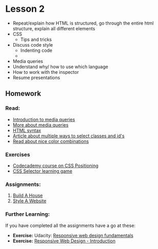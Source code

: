 # Lesson 2
  * Repeat/explain how HTML is structured, go through the entire html structure, explain all different elements
  * CSS
    * Tips and tricks
  * Discuss code style
    * Indenting code
    *
  * Media queries
  * Understand why/ how to use which language
  * How to work with the inspector
  * Resume presentations

## Homework

### Read:
 * [Introduction to media queries](https://teamtreehouse.com/library/css3/media-queries/introduction)
 * [More about media queries](https://css-tricks.com/css-media-queries/)
 * [HTML syntax](http://www.w3schools.com/html/html5_syntax.asp)
 * [Article about multiple ways to select classes and id's](https://css-tricks.com/multiple-class-id-selectors/)
 * [Read about nice color combinations](http://www.colorcombos.com/index.html)

### Exercises
  * [Codecademy course on CSS Positioning](https://www.codecademy.com/courses/web-beginner-en-6merh/0/1)
  * [CSS Selector learning game](https://flukeout.github.io/)

### Assignments:
  1. [Build A House](https://github.com/Code-Your-Future/build-a-house)
  2. [Style A Website](https://github.com/Code-Your-Future/css-challenge)


### Further Learning:
If you have completed all the assignments have a go at these:
  * **Exercise:** Udacity: [Responsive web design fundamentals](https://www.udacity.com/course/responsive-web-design-fundamentals--ud893)
  * **Exercise:** [Responsive Web Design - Introduction](http://www.w3schools.com/css/css_rwd_intro.asp)
